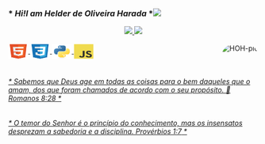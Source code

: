 ### * *Hi!I am Helder de Oliveira Harada* *<img src="https://user-images.githubusercontent.com/42378118/110234147-e3259600-7f4e-11eb-95be-0c4047144dea.gif" width="30">


<!--
**helderharada/helderharada** is a ✨ _special_ ✨ repository because its `README.md` (this file) appears on your GitHub profile.

Here are some ideas to get you started:

- 🔭 I am currently working in japan but not with IT.
- 🌱 I'm currently learning python and javascript. And I already know css and html.
- 👯 I try to collaborate fairly in all my work.
- 🤔 I'm looking for help with learning the English language. Does anyone qualify? :)
- 💬 Ask me about... I don't know, things I like. And I can do well.
- 📫 How to reach me:
      helder.o.harada@gmail.com
      or
      contatomeru@hotmail.com


-->
<div align="center">
  <a href="https://github.com/helderharada">
  <img height="180em" src="https://github-readme-stats.vercel.app/api?username=helderharada&show_icons=true&theme=dracula&include_all_commits=true&count_private=true"/>
  <img height="180em" src="https://github-readme-stats.vercel.app/api/top-langs/?username=helderharada&layout=compact&langs_count=7&theme=dracula"/>
</div>
<div style="display: inline_block"><br>
  <img align="center" alt="HOH-HTML" height="30" width="40" src="https://raw.githubusercontent.com/devicons/devicon/master/icons/html5/html5-original.svg">
  <img align="center" alt="HOH-CSS" height="30" width="40" src="https://raw.githubusercontent.com/devicons/devicon/master/icons/css3/css3-original.svg">
  <img align="center" alt="HOH-Python" height="30" width="40" src="https://raw.githubusercontent.com/devicons/devicon/master/icons/python/python-original.svg">
  <img align="center" alt="HOH-JavaScipt" height="30" width="40" src="https://raw.githubusercontent.com/devicons/devicon/master/icons/javascript/javascript-original.svg">
  <img align="right" alt="HOH-pic" height="50" style="border-radius:50px;"
  src="https://cdn-icons-png.flaticon.com/128/206/206597.png">
</div><br/>
  
  ###### * *Sabemos que Deus age em todas as coisas para o bem daqueles que o amam, dos que foram chamados de acordo com o seu propósito. 🙏 Romanos 8:28* *
  ###### * *O temor do Senhor é o princípio do conhecimento, mas os insensatos desprezam a sabedoria e a disciplina. Provérbios 1:7* *
 

 
